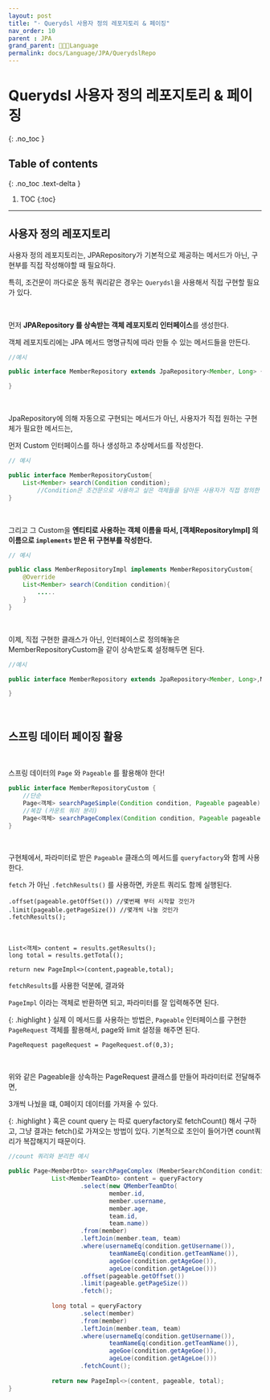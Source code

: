 ```yaml
---
layout: post
title: "· Querydsl 사용자 정의 레포지토리 & 페이징"
nav_order: 10
parent : JPA
grand_parent: 👩🏻‍💻Language
permalink: docs/Language/JPA/QuerydslRepo
---
```

# Querydsl 사용자 정의 레포지토리 & 페이징
{: .no_toc }

## Table of contents
{: .no_toc .text-delta }

1. TOC
{:toc}

---




## 사용자 정의 레포지토리

사용자 정의 레포지토리는, JPARepository가 기본적으로 제공하는 메서드가 아닌, 구현부를 직접 작성해야할 때 필요하다.

특히, 조건문이 까다로운 동적 쿼리같은 경우는 `Querydsl`을 사용해서 직접 구현할 필요가 있다.

<br>

먼저 **JPARepository 를 상속받는 객체 레포지토리 인터페이스**를 생성한다.

객체 레포지토리에는 JPA 메서드 명명규칙에 따라 만들 수 있는 메서드들을 만든다.

```java
//예시

public interface MemberRepository extends JpaRepository<Member, Long> {

}
```



<br>

JpaRepository에 의해 자동으로 구현되는 메서드가 아닌, 사용자가 직접 원하는 구현체가 필요한 메서드는,

먼저 Custom 인터페이스를 하나 생성하고 추상메서드를 작성한다.

```java
// 예시

public interface MemberRepositoryCustom{
    List<Member> search(Condition condition);
        //Condition은 조건문으로 사용하고 싶은 객체들을 담아둔 사용자가 직접 정의한 객체
}
```

<br>

그리고 그 Custom을 **엔티티로 사용하는 객체 이름을 따서, [객체RepositoryImpl] 의 이름으로 `implements` 받은 뒤 구현부를 작성한다.**

```java
// 예시

public class MemberRepositoryImpl implements MemberRepositoryCustom{
    @Override
    List<Member> search(Condition condition){
        .....
    }
}
```

<br>

이제, 직접 구현한 클래스가 아닌, 인터페이스로 정의해놓은 MemberRepositoryCustom을 같이 상속받도록 설정해두면 된다.

```java
//예시

public interface MemberRepository extends JpaRepository<Member, Long>,MemberRepositoryCustom {

}
```


<br>


## 스프링 데이터 페이징 활용

<br>

스프링 데이터의 `Page` 와 `Pageable` 를 활용해야 한다!



```java
public interface MemberRepositoryCustom {
    //단순
    Page<객체> searchPageSimple(Condition condition, Pageable pageable);
    //복잡 (카운트 쿼리 분리)
    Page<객체> searchPageComplex(Condition condition, Pageable pageable);
}
```

<br>

구현체에서, 파라미터로 받은 `Pageable` 클래스의 메서드를 `queryfactory`와 함께 사용한다.

`fetch` 가 아닌 `.fetchResults()` 를 사용하면, 카운트 쿼리도 함께 실행된다.

```
.offset(pageable.getOffSet()) //몇번째 부터 시작할 것인가
.limit(pageable.getPageSize()) //몇개씩 나눌 것인가
.fetchResults();
```

<br>

```
List<객체> content = results.getResults();
long total = results.getTotal();

return new PageImpl<>(content,pageable,total);
```

`fetchResults`를 사용한 덕분에, 결과와

`PageImpl` 이라는 객체로 반환하면 되고, 파라미터를 잘 입력해주면 된다.

{: .highlight }
실제 이 메서드를 사용하는 방법은, `Pageable` 인터페이스를 구현한 `PageRequest` 객체를 활용해서, page와 limit 설정을 해주면 된다.

```
PageRequest pageRequest = PageRequest.of(0,3);
```

<br>

위와 같은 Pageable을 상속하는 PageRequest 클래스를 만들어 파라미터로 전달해주면,

3개씩 나눴을 떄, 0페이지 데이터를 가져올 수 있다.



{: .highlight }
혹은 count query 는 따로 queryfactory로 fetchCount() 해서 구하고, 그냥 결과는 fetch()로 가져오는 방법이 있다. 기본적으로 조인이 들어가면 count쿼리가 복잡해지기 때문이다.



```java
//count 쿼리와 분리한 예시

public Page<MemberDto> searchPageComplex (MemberSearchCondition condition, Pageable pageable){
            List<MemberTeamDto> content = queryFactory
                    .select(new QMemberTeamDto(
                            member.id,
                            member.username,
                            member.age,
                            team.id,
                            team.name))
                    .from(member)
                    .leftJoin(member.team, team)
                    .where(usernameEq(condition.getUsername()),
                            teamNameEq(condition.getTeamName()),
                            ageGoe(condition.getAgeGoe()),
                            ageLoe(condition.getAgeLoe()))
                    .offset(pageable.getOffset())
                    .limit(pageable.getPageSize())
                    .fetch();
      
            long total = queryFactory
                    .select(member)
                    .from(member)
                    .leftJoin(member.team, team)
                    .where(usernameEq(condition.getUsername()),
                            teamNameEq(condition.getTeamName()),
                            ageGoe(condition.getAgeGoe()),
                            ageLoe(condition.getAgeLoe()))
                    .fetchCount();
      
            return new PageImpl<>(content, pageable, total);
}
```

